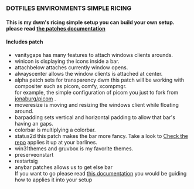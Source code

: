 ### DOTFILES ENVIRONMENTS SIMPLE RICING
#### This is my dwm's ricing simple setup you can build your own setup. please read [the patches documentation](https://dwm.suckless.org/patches)
#### Includes patch
- vanitygaps has many features to attach windows clients arounds. 
- winicon is displaying the icons inside a bar. 
- attachbelow attaches currently window opens.
- alwayscenter allows the window clients is attached at center.
- alpha patch sets for transparency dwm this patch will be working with compositer such as picom, comfy, xcompmgr.</br> for example, the simple configuration of picom you just to fork from [jonaburg/picom](https://github.com/jonaburg/picom) .
- moveresize is moving and resizing the windows client while floating around.
- barpadding sets vertical and horizontal padding to allow that bar's having an gaps.
- colorbar is multiplying a colorbar.
- status2d this patch makes the bar more fancy. Take a look to [Check the repo](https://github.com/sipi/dwm-status2d) applies it up at your barlines.
- win31themes and gruvbox is my favorite themes.
- preserveonstart
- restartsig
- anybar patches allows us to get else bar<br> If you want to go please read [this documentation](https://github.com/mihirlad55/polybar-dwm-module) you would be guiding how to applies it into your setup  
